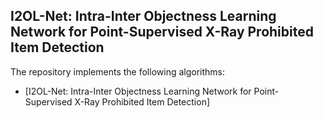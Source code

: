 ## I2OL-Net: Intra-Inter Objectness Learning Network for Point-Supervised X-Ray Prohibited Item Detection

The repository implements the following algorithms:
* [I2OL-Net: Intra-Inter Objectness Learning Network for Point-Supervised X-Ray Prohibited Item Detection]
